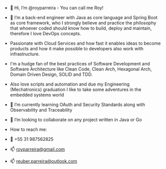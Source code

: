 - 👋 Hi, I’m @royparreira - You can call me Roy!

- 👀 I’m a back-end engineer with Java as core language and Spring Boot as core framework, who I strongly believe and practice the philosophy that whoever coded should know how to build, deploy and maintain, therefore I love DevOps concepts.

- Passionate with Cloud Services and how fast it enables ideas to become products and how it make possible to developers also work with infrastructure.

- I'm a hudge fan of the best practices of Software Development and Software Architecture like Clean Code, Clean Arch, Hexagonal Arch, Domain Driven Design, SOLID and TDD.

- Also love scripts and automation and due my Engineering (Mechatronics) graduation I like to take some adventures in the embedded systems world  

- 🌱 I’m currently learning OAuth and Security Standards along with Observability and Traceability

- 💞️ I’m looking to collaborate on any project written in Java or Go

- How to reach me:
- 📱 +55 31 987562825
- 📫 royparreira@gmail.com
- 📫 reuber.parreira@outlook.com

<!---
royparreira/royparreira is a ✨ special ✨ repository because its `README.md` (this file) appears on your GitHub profile.
You can click the Preview link to take a look at your changes.
--->
